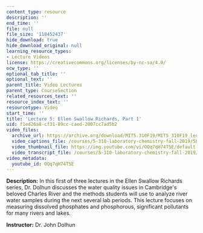 ```yaml
---
content_type: resource
description: ''
end_time: ''
file: null
file_size: '118452437'
hide_download: true
hide_download_original: null
learning_resource_types:
- Lecture Videos
license: https://creativecommons.org/licenses/by-nc-sa/4.0/
ocw_type: ''
optional_tab_title: ''
optional_text: ''
parent_title: Video Lectures
parent_type: CourseSection
related_resources_text: ''
resource_index_text: ''
resourcetype: Video
start_time: ''
title: 'Lecture 5: Ellen Swallow Richards, Part 1'
uid: f1ed26a8-cf31-89cc-caed-2007cc7ad5b2
video_files:
  archive_url: https://archive.org/download/MIT5.310F19/MIT5_310F19_lec05_300k.mp4
  video_captions_file: /courses/5-310-laboratory-chemistry-fall-2019/5819f90547bf5589a83979469c1dbc37_OQq7qH74T5E.vtt
  video_thumbnail_file: https://img.youtube.com/vi/OQq7qH74T5E/default.jpg
  video_transcript_file: /courses/5-310-laboratory-chemistry-fall-2019/1a011af67db23b8138d9213119afc5af_OQq7qH74T5E.pdf
video_metadata:
  youtube_id: OQq7qH74T5E
---
```


**Description:** In this first of three lectures in the Ellen Swallow Richards series, Dr. Dolhun discusses the water quality issues in Cambridge's beloved Charles River and the methods students will use to analyze river water samples during the next several lab periods. This lecture focuses on measuring dissolved phosphates and phosphorous, significant pollutants for many rivers and lakes.

**Instructor:** Dr. John Dolhun

